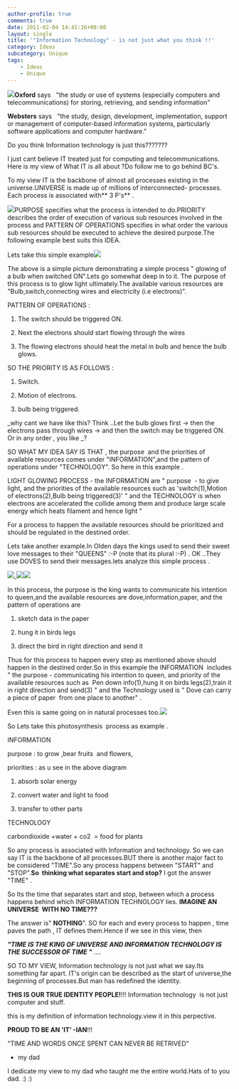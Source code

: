 ```yaml
---
author-profile: true
comments: true
date: 2011-02-04 14:41:16+00:00
layout: single
title: '"Information Technology" - is not just what you think !!'
category: Ideas
subcategory: Unique
tags:
    - Ideas
    - Unique
---
```


[![](http://vickyexplored.files.wordpress.com/2011/02/it.jpg?w=300)](http://vickyexplored.files.wordpress.com/2011/02/it.jpg)**Oxford** says   "the study or use of systems (especially computers and telecommunications) for storing, retrieving, and sending information"

**Websters** says   "the study, design, development, implementation, support or management of computer-based information systems, particularly software applications and computer hardware."

Do you think Information technology is just this???????

I just cant believe IT treated just for computing and telecommunications. Here is my view of What IT is all about ?Do follow me to go behind BC's.

To my view IT is the backbone of almost all processes existing in the universe.UNIVERSE is made up of millions of interconnected- processes. Each process is associated with** 3 P's** .

[![](http://vickyexplored.files.wordpress.com/2011/02/new-picture-2.jpg?w=300)](http://vickyexplored.files.wordpress.com/2011/02/new-picture-2.jpg)PURPOSE specifies what the process is intended to do.PRIORITY describes the order of execution of various sub resources involved in the process and PATTERN OF OPERATIONS specifies in what order the various sub resources should be executed to achieve the desired purpose.The following example best suits this IDEA.

Lets take this simple example[![](http://vickyexplored.files.wordpress.com/2011/02/picture-7.png?w=300)](http://vickyexplored.files.wordpress.com/2011/02/picture-7.png)

The above is a simple picture demonstrating a simple process " glowing of a bulb when switched ON".Lets go somewhat deep in to it. The purpose of this process is to glow light ultimately.The available various resources are "Bulb,switch,connecting wires and electricity (i.e electrons)".

PATTERN OF OPERATIONS :



	
  1. The switch should be triggered ON.

	
  2. Next the electrons should start flowing through the wires

	
  3. The flowing electrons should heat the metal in bulb and hence the bulb glows.


SO THE PRIORITY IS AS FOLLOWS :

	
  1. Switch.

	
  2. Motion of electrons.

	
  3. bulb being triggered.


_why cant we have like this? Think ..Let the bulb glows first -> then the electrons pass through wires -> and then the switch may be triggered ON. Or in any order , you like _? 

SO WHAT MY IDEA SAY IS THAT , the purpose  and the priorities of available resources comes under "INFORMATION",and the pattern of operations under "TECHNOLOGY". So here in this example .

LIGHT GLOWING PROCESS - the INFORMATION are " purpose  - to give light, and the priorities of the available resources such as 'switch(1),Motion of electrons(2),Bulb being triggered(3)' " and the TECHNOLOGY is when electrons are accelerated the collide among them and produce large scale energy which heats filament and hence light "


For a process to happen the available resources should be prioritized and should be regulated in the destined order.

Lets take another example.In Olden days the kings used to send their sweet love messages to their "QUEENS" :-P (note that its plural :-P) . OK ..They use DOVES to send their messages.lets analyze this simple process .

[![](http://vickyexplored.files.wordpress.com/2011/02/the-young-victoria-1acd57.jpg?w=136) ](http://vickyexplored.files.wordpress.com/2011/02/the-young-victoria-1acd57.jpg)[ ](http://vickyexplored.files.wordpress.com/2011/02/the-young-victoria-1acd57.jpg)[![](http://vickyexplored.files.wordpress.com/2011/02/dove.jpg?w=120)](http://vickyexplored.files.wordpress.com/2011/02/dove.jpg)[![](http://vickyexplored.files.wordpress.com/2011/02/kingjohniii_22486.jpg?w=143)](http://vickyexplored.files.wordpress.com/2011/02/kingjohniii_22486.jpg)

In this process, the purpose is the king wants to communicate his intention to queen,and the available resources are dove,information,paper, and the pattern of operations are



	
  1. sketch data in the paper

	
  2. hung it in birds legs

	
  3. direct the bird in right direction and send it


Thus for this process to happen every step as mentioned above should happen in the destined order.So in this example the INFORMATION  includes " the purpose - communicating his intention to queen, and priority of the available resources such as  Pen down info(1),hung it on birds legs(2),train it in right direction and send(3) " and the Technology used is " Dove can carry a piece of paper  from one place to another" .

Even this is same going on in natural processes too.[](http://vickyexplored.files.wordpress.com/2011/02/plant_growth.jpg)[![](http://vickyexplored.files.wordpress.com/2011/02/photosynthesis-color.jpg?w=300)](http://vickyexplored.files.wordpress.com/2011/02/photosynthesis-color.jpg)


So Lets take this photosynthesis  process as example . 

INFORMATION

purpose : to grow ,bear fruits  and flowers,

priorities : as u see in the above diagram



	
  1. absorb solar energy

	
  2. convert water and light to food

	
  3. transfer to other parts


TECHNOLOGY

carbondioxide +water + co2  = food for plants

So any process is associated with Information and technology. So we can say IT is the backbone of all processes.BUT there is another major fact to be considered "TIME".So any process happens between "START" and "STOP".**So  thinking what separates start and stop?** I got the answer "TIME" .

So Its the time that separates start and stop, between which a process happens behind which INFORMATION TECHNOLOGY lies. **IMAGINE AN UNIVERSE  WITH NO TIME???**

The answer is" **NOTHING**". SO for each and every process to happen , time paves the path , IT defines them.Hence if we see in this view, then

_**"TIME IS THE KING OF UNIVERSE AND INFORMATION TECHNOLOGY IS THE SUCCESSOR OF TIME "**_ ....

SO TO MY VIEW, Information technology is not just what we say.Its something far apart. IT's origin can be described as the start of universe,the beginning of processes.But man has redefined the identity.

**THIS IS OUR TRUE IDENTITY PEOPLE!**!!! Information technology  is not just computer and stuff.

this is my definition of information technology.view it in this perpective.

**PROUD TO BE AN 'IT' -IAN**!!!

"TIME AND WORDS ONCE SPENT CAN NEVER BE RETRIVED"

- my dad

I dedicate my view to my dad who taught me the entire world.Hats of to you dad. :) :)
